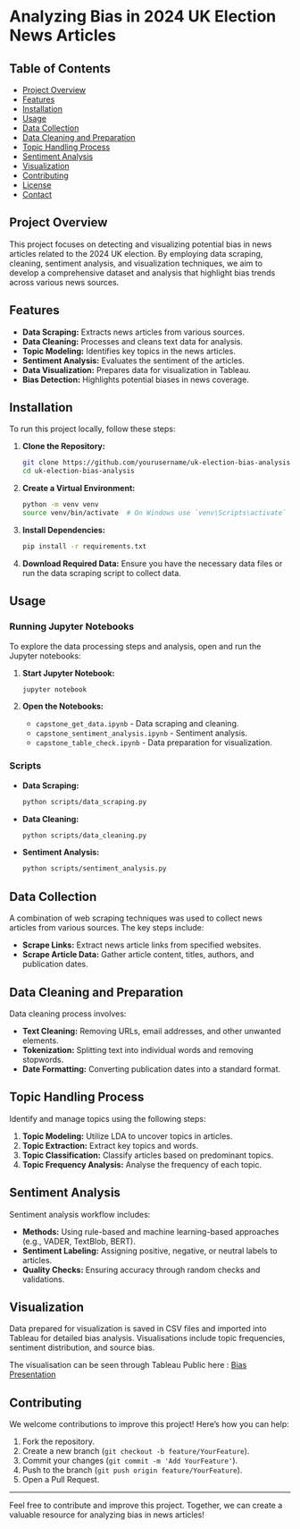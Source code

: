 # Analyzing Bias in 2024 UK Election News Articles

## Table of Contents

- [Project Overview](#project-overview)
- [Features](#features)
- [Installation](#installation)
- [Usage](#usage)
- [Data Collection](#data-collection)
- [Data Cleaning and Preparation](#data-cleaning-and-preparation)
- [Topic Handling Process](#topic-handling-process)
- [Sentiment Analysis](#sentiment-analysis)
- [Visualization](#visualization)
- [Contributing](#contributing)
- [License](#license)
- [Contact](#contact)

## Project Overview

This project focuses on detecting and visualizing potential bias in news articles related to the 2024 UK election. By employing data scraping, cleaning, sentiment analysis, and visualization techniques, we aim to develop a comprehensive dataset and analysis that highlight bias trends across various news sources.

## Features

- **Data Scraping:** Extracts news articles from various sources.
- **Data Cleaning:** Processes and cleans text data for analysis.
- **Topic Modeling:** Identifies key topics in the news articles.
- **Sentiment Analysis:** Evaluates the sentiment of the articles.
- **Data Visualization:** Prepares data for visualization in Tableau.
- **Bias Detection:** Highlights potential biases in news coverage.

## Installation

To run this project locally, follow these steps:

1. **Clone the Repository:**
    ```bash
    git clone https://github.com/yourusername/uk-election-bias-analysis.git
    cd uk-election-bias-analysis
    ```

2. **Create a Virtual Environment:**
    ```bash
    python -m venv venv
    source venv/bin/activate  # On Windows use `venv\Scripts\activate`
    ```

3. **Install Dependencies:**
    ```bash
    pip install -r requirements.txt
    ```

4. **Download Required Data:**
    Ensure you have the necessary data files or run the data scraping script to collect data.

## Usage

### Running Jupyter Notebooks

To explore the data processing steps and analysis, open and run the Jupyter notebooks:

1. **Start Jupyter Notebook:**
    ```bash
    jupyter notebook
    ```

2. **Open the Notebooks:**
    - `capstone_get_data.ipynb` - Data scraping and cleaning.
    - `capstone_sentiment_analysis.ipynb` - Sentiment analysis.
    - `capstone_table_check.ipynb` - Data preparation for visualization.

### Scripts

- **Data Scraping:** 
    ```bash
    python scripts/data_scraping.py
    ```
- **Data Cleaning:** 
    ```bash
    python scripts/data_cleaning.py
    ```
- **Sentiment Analysis:**
    ```bash
    python scripts/sentiment_analysis.py
    ```

## Data Collection

A combination of web scraping techniques was used to collect news articles from various sources. The key steps include:

- **Scrape Links:** Extract news article links from specified websites.
- **Scrape Article Data:** Gather article content, titles, authors, and publication dates.

## Data Cleaning and Preparation

Data cleaning process involves:

- **Text Cleaning:** Removing URLs, email addresses, and other unwanted elements.
- **Tokenization:** Splitting text into individual words and removing stopwords.
- **Date Formatting:** Converting publication dates into a standard format.

## Topic Handling Process

Identify and manage topics using the following steps:

1. **Topic Modeling:** Utilize LDA to uncover topics in articles.
2. **Topic Extraction:** Extract key topics and words.
3. **Topic Classification:** Classify articles based on predominant topics.
4. **Topic Frequency Analysis:** Analyse the frequency of each topic.

## Sentiment Analysis

Sentiment analysis workflow includes:

- **Methods:** Using rule-based and machine learning-based approaches (e.g., VADER, TextBlob, BERT).
- **Sentiment Labeling:** Assigning positive, negative, or neutral labels to articles.
- **Quality Checks:** Ensuring accuracy through random checks and validations.

## Visualization

Data prepared for visualization is saved in CSV files and imported into Tableau for detailed bias analysis. Visualisations include topic frequencies, sentiment distribution, and source bias.

The visualisation can be seen through Tableau Public here : [Bias Presentation]("https://public.tableau.com/shared/H2XQ2YXFM?:display_count=n&:origin=viz_share_link")

## Contributing

We welcome contributions to improve this project! Here’s how you can help:

1. Fork the repository.
2. Create a new branch (`git checkout -b feature/YourFeature`).
3. Commit your changes (`git commit -m 'Add YourFeature'`).
4. Push to the branch (`git push origin feature/YourFeature`).
5. Open a Pull Request.

---

Feel free to contribute and improve this project. Together, we can create a valuable resource for analyzing bias in news articles!

